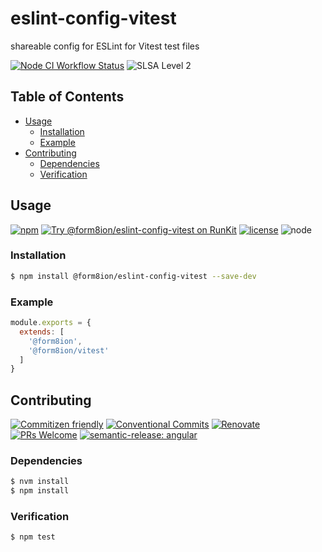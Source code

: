 # eslint-config-vitest

shareable config for ESLint for Vitest test files

<!--status-badges start -->

[![Node CI Workflow Status][github-actions-ci-badge]][github-actions-ci-link]
![SLSA Level 2][slsa-badge]

<!--status-badges end -->

## Table of Contents

* [Usage](#usage)
  * [Installation](#installation)
  * [Example](#example)
* [Contributing](#contributing)
  * [Dependencies](#dependencies)
  * [Verification](#verification)

## Usage

<!--consumer-badges start -->

[![npm][npm-badge]][npm-link]
[![Try @form8ion/eslint-config-vitest on RunKit][runkit-badge]][runkit-link]
[![license][license-badge]][license-link]
![node][node-badge]

<!--consumer-badges end -->

### Installation

```sh
$ npm install @form8ion/eslint-config-vitest --save-dev
```

### Example

```javascript
module.exports = {
  extends: [
    '@form8ion',
    '@form8ion/vitest'
  ]
}
```

## Contributing

<!--contribution-badges start -->

[![Commitizen friendly][commitizen-badge]][commitizen-link]
[![Conventional Commits][commit-convention-badge]][commit-convention-link]
[![Renovate][renovate-badge]][renovate-link]
[![PRs Welcome][PRs-badge]][PRs-link]
[![semantic-release: angular][semantic-release-badge]][semantic-release-link]

<!--contribution-badges end -->

### Dependencies

```sh
$ nvm install
$ npm install
```

### Verification

```sh
$ npm test
```

[github-actions-ci-link]: https://github.com/form8ion/eslint-config-vitest/actions?query=workflow%3A%22Node.js+CI%22+branch%3Amaster

[github-actions-ci-badge]: https://img.shields.io/github/actions/workflow/status/form8ion/eslint-config-vitest/node-ci.yml.svg?branch=master&logo=github

[slsa-badge]: https://slsa.dev/images/gh-badge-level2.svg

[commitizen-link]: http://commitizen.github.io/cz-cli/

[commitizen-badge]: https://img.shields.io/badge/commitizen-friendly-brightgreen.svg

[commit-convention-link]: https://conventionalcommits.org

[commit-convention-badge]: https://img.shields.io/badge/Conventional%20Commits-1.0.0-yellow.svg

[renovate-link]: https://renovatebot.com

[renovate-badge]: https://img.shields.io/badge/renovate-enabled-brightgreen.svg?logo=renovatebot

[PRs-link]: https://makeapullrequest.com

[PRs-badge]: https://img.shields.io/badge/PRs-welcome-brightgreen.svg

[semantic-release-link]: https://github.com/semantic-release/semantic-release

[semantic-release-badge]: https://img.shields.io/badge/semantic--release-angular-e10079?logo=semantic-release

[npm-link]: https://www.npmjs.com/package/@form8ion/eslint-config-vitest

[npm-badge]: https://img.shields.io/npm/v/@form8ion/eslint-config-vitest?logo=npm

[runkit-link]: https://npm.runkit.com/@form8ion/eslint-config-vitest

[runkit-badge]: https://badge.runkitcdn.com/@form8ion/eslint-config-vitest.svg

[license-link]: LICENSE

[license-badge]: https://img.shields.io/github/license/form8ion/eslint-config-vitest.svg?logo=opensourceinitiative

[node-badge]: https://img.shields.io/node/v/@form8ion/eslint-config-vitest?logo=node.js
